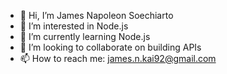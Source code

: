 - 👋 Hi, I’m James Napoleon Soechiarto  
- 👀 I’m interested in Node.js
- 🌱 I’m currently learning Node.js
- 💞️ I’m looking to collaborate on building APIs
- 📫 How to reach me: james.n.kai92@gmail.com

<!---
Clock-head/Clock-head is a ✨ special ✨ repository because its `README.md` (this file) appears on your GitHub profile.
You can click the Preview link to take a look at your changes.
--->
